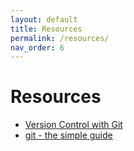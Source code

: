 ```yaml
---
layout: default
title: Resources
permalink: /resources/
nav_order: 6
---
```


# Resources

* [Version Control with Git](https://swcarpentry.github.io/git-novice/)
* [git - the simple guide](http://rogerdudler.github.io/git-guide/)
